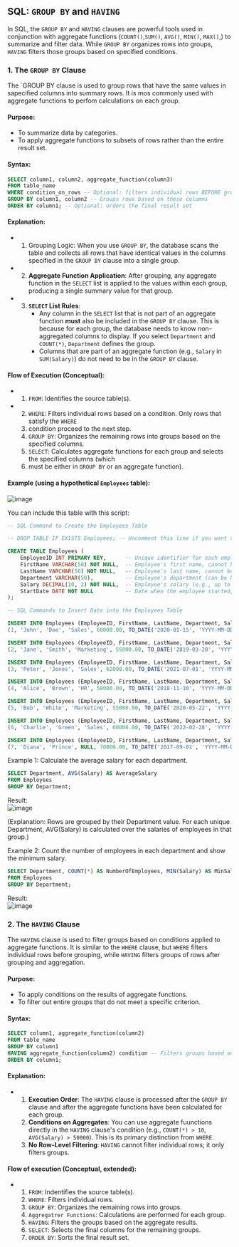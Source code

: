 ## SQL: `GROUP BY` and `HAVING`

In SQL, the `GROUP BY` and `HAVING` clauses are powerful tools used in conjunction with aggregate
functions (`COUNT()`,`SUM()`, `AVG()`, `MIN()`, `MAX()`,) to summarize and filter data. While 
`GROUP BY`  organizes rows into groups, `HAVING` filters those groups based on specified conditions.

### 1. The `GROUP BY` Clause

The `GROUP BY clause is used to group rows that have the same values in sapecified columns into 
summary rows. It is mos commonly used with aggregate functions to perfom calculations on each group.

#### Purpose:

- To summarize data by categories.
- To apply aggregate functions to subsets of rows rather than the entire result set.

#### Syntax:

```sql
SELECT column1, column2, aggregate_function(column3)
FROM table_name
WHERE condition_on_rows -- Optional: filters individual rows BEFORE grouping
GROUP BY column1, column2 -- Groups rows based on these columns
ORDER BY column1; -- Optional: orders the final result set
```

#### Explanation:

 - 1. Grouping Logic: When you use `GROUP BY`, the database scans the table and collects all rows
that have identical values in the columns specified in the `GROUP BY` clause into a single group.

 - 2. **Aggregate Function Application**: After grouping, any aggregate function in the `SELECT` list
is applied to the values within each group, producing a single summary value for that group.

 - 3. **`SELECT` List Rules**:
       - Any column in the `SELECT` list that is not part of an aggregate function **must** also
be included in the `GROUP BY` clause. This is because for each group, the database needs to know
non-aggregated columns to display. If you select `Department` and `COUNT(*)`, `Department` defines
the group.
        - Columns that are part of an aggregate function (e.g., `Salary` in `SUM(Salary)`) do not
need to be in the `GROUP BY` clause.

#### Flow of Execution  (Conceptual):

- 1. `FROM`: Identifies the source table(s).
- 2. `WHERE`: Filters individual rows based on a condition. Only rows that satisfy the `WHERE`
  3. condition proceed to the next step.
  4. `GROUP BY`: Organizes the remaining rows into groups based on the specified columns.
  5. `SELECT`: Calculates aggregate functions for each group and selects the specified columns (which
  6. must be either in `GROUP BY` or an aggregate function).
 
#### Example (using a hypothetical `Employees` table):    

![image](https://github.com/user-attachments/assets/f385ced2-6969-4e1c-8523-ab04a94ea04d)

You can include this table with this script:

```sql
-- SQL Command to Create the Employees Table

-- DROP TABLE IF EXISTS Employees; -- Uncomment this line if you want to drop the table if it already exists

CREATE TABLE Employees (
    EmployeeID INT PRIMARY KEY,      -- Unique identifier for each employee, set as Primary Key
    FirstName VARCHAR(50) NOT NULL,  -- Employee's first name, cannot be NULL
    LastName VARCHAR(50) NOT NULL,   -- Employee's last name, cannot be NULL
    Department VARCHAR(50),          -- Employee's department (can be NULL)
    Salary DECIMAL(10, 2) NOT NULL,  -- Employee's salary (e.g., up to 10 digits total, 2 after decimal)
    StartDate DATE NOT NULL          -- Date when the employee started, cannot be NULL
);

-- SQL Commands to Insert Data into the Employees Table

INSERT INTO Employees (EmployeeID, FirstName, LastName, Department, Salary, StartDate) VALUES
(1, 'John', 'Doe', 'Sales', 60000.00, TO_DATE('2020-01-15', 'YYYY-MM-DD'));

INSERT INTO Employees (EmployeeID, FirstName, LastName, Department, Salary, StartDate) VALUES
(2, 'Jane', 'Smith', 'Marketing', 55000.00, TO_DATE('2019-03-20', 'YYYY-MM-DD'));

INSERT INTO Employees (EmployeeID, FirstName, LastName, Department, Salary, StartDate) VALUES
(3, 'Peter', 'Jones', 'Sales', 62000.00, TO_DATE('2021-07-01', 'YYYY-MM-DD'));

INSERT INTO Employees (EmployeeID, FirstName, LastName, Department, Salary, StartDate) VALUES
(4, 'Alice', 'Brown', 'HR', 58000.00, TO_DATE('2018-11-10', 'YYYY-MM-DD'));

INSERT INTO Employees (EmployeeID, FirstName, LastName, Department, Salary, StartDate) VALUES
(5, 'Bob', 'White', 'Marketing', 55000.00, TO_DATE('2020-05-22', 'YYYY-MM-DD'));

INSERT INTO Employees (EmployeeID, FirstName, LastName, Department, Salary, StartDate) VALUES
(6, 'Charlie', 'Green', 'Sales', 60000.00, TO_DATE('2022-02-28', 'YYYY-MM-DD'));

INSERT INTO Employees (EmployeeID, FirstName, LastName, Department, Salary, StartDate) VALUES
(7, 'Diana', 'Prince', NULL, 70000.00, TO_DATE('2017-09-01', 'YYYY-MM-DD'));
```
Example 1: Calculate the average salary for each department.

```SQL
SELECT Department, AVG(Salary) AS AverageSalary
FROM Employees
GROUP BY Department;
```
Result:  
![image](https://github.com/user-attachments/assets/b4bb6087-6704-4228-a075-177bcba56721)

(Explanation: Rows are grouped by their Department value. For each unique Department, AVG(Salary) is calculated over the salaries of employees in that group.)  

Example 2: Count the number of employees in each department and show the minimum salary.  

```SQL
SELECT Department, COUNT(*) AS NumberOfEmployees, MIN(Salary) AS MinSalary
FROM Employees
GROUP BY Department;
```

Result:  
![image](https://github.com/user-attachments/assets/32c308ee-1595-42a4-9a0b-efcee8b17268)

### 2. The `HAVING` Clause  

The `HAVING` clause is used to filter groups based on conditions applied to aggregate functions.
It is similar to the `WHERE` clause, but `WHERE` filters individual rows before grouping, while `HAVING` filters groups of rows after grouping and aggregation.

#### Purpose:

- To apply conditions on the results of aggregate functions.
- To filter out entire groups that do not meet a specific criterion.

#### Syntax:  

```sql
SELECT column1, aggregate_function(column2)
FROM table_name
GROUP BY column1
HAVING aggregate_function(column2) condition -- Filters groups based on aggregate results
ORDER BY column1;
```

#### Explanation: 

- 1) **Execution Order**: The `HAVING` clause is processed after the `GROUP BY` clause and after the aggregate functions have been calculated for each group.
  2) **Conditions on Aggregates**: You can use aggregate fuunctions directly in the `HAVING` clause's condition (e.g., `COUNT(*) > 10`, `AVG(Salary) > 50000`). This is its primary distinction from `WHERE`.
  3) **No Row-Level Filtering**: `HAVING` cannot filter individual rows; it only filters groups.
 
#### Flow of execution (Conceptual, extended):

- 1) `FROM`: Indentifies the source table(s).
  2) `WHERE`: Filters individual rows.
  4) `GROUP BY`: Organizes the remaining rows into groups.
  5) `Aggregatrer Functions`: Calculations are performed for each group.
  6) `HAVING`: Filters the groups based on the aggregate results.
  7) `SELECT`: Selects the final columns for the remaining groups.
  8) `ORDER BY`: Sorts the final result set.
 



